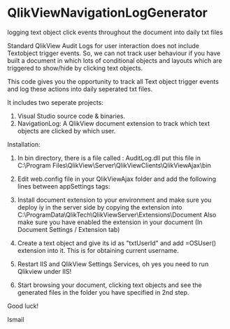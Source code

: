 # QlikViewNavigationLogGenerator
logging text object click events throughout the document into daily txt files

Standard QlikView Audit Logs for user interaction does not include Textobject trigger events. 
So, we can not track user behaviour if you have built a document in which lots of conditional objects 
and layouts which are triggered to show/hide by clicking text objects.

This code gives you the opportunity to track all Text object trigger events and log these actions into daily seperated txt files.

It includes two seperate projects:
1. Visual Studio source code & binaries.
2. NavigationLog: A QlikView document extension to track which text objects are clicked by which user.

Installation:

1. In bin directory, there is a file called : AuditLog.dll
put this file in 
C:\Program Files\QlikView\Server\QlikViewClients\QlikViewAjax\bin

2. Edit web.config file in your QlikViewAjax folder and add the following lines between appSettings tags:
<add key="logfilelocation" value="C:\\NavigationLog" />

3. Install document extension to your environment and make sure you deploy iy in the server side by copying the extension into
C:\ProgramData\QlikTech\QlikViewServer\Extensions\Document
Also make sure you have enabled the extension in your document (In Document Settings / Extension tab)

4. Create a text object and give its id as "txtUserId" and add =OSUser() extension into it.
This is for obtaining current username.

5. Restart IIS and QlikView Settings Services, oh yes you need to run Qlikview under IIS!

6. Start browsing your document, clicking text objects and see the generated files in the folder you have specified in 2nd step.

Good luck!

Ismail





